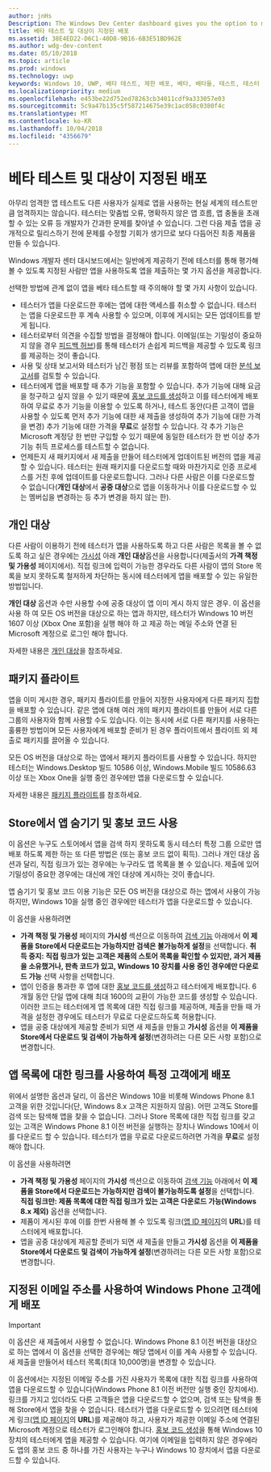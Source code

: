```yaml
---
author: jnHs
Description: The Windows Dev Center dashboard gives you the option to make your app available only to specified people so that you can have testers try it out before you offer it to the public.
title: 베타 테스트 및 대상이 지정된 배포
ms.assetid: 38E4ED22-D6C1-40D8-9B16-6B3E51BD962E
ms.author: wdg-dev-content
ms.date: 05/10/2018
ms.topic: article
ms.prod: windows
ms.technology: uwp
keywords: Windows 10, UWP, 베타 테스트, 제한 배포, 베타, 베타들, 테스트, 테스터
ms.localizationpriority: medium
ms.openlocfilehash: e453be22d752ed78263cb34011cdf9a333057e03
ms.sourcegitcommit: 5c9a47b135c5f587214675e39c1ac058c0380f4c
ms.translationtype: MT
ms.contentlocale: ko-KR
ms.lasthandoff: 10/04/2018
ms.locfileid: "4356679"
---
```

# <a name="beta-testing-and-targeted-distribution"></a>베타 테스트 및 대상이 지정된 배포

아무리 엄격한 앱 테스트도 다른 사용자가 실제로 앱을 사용하는 현실 세계의 테스트만큼 엄격하지는 않습니다. 테스터는 맞춤법 오류, 명확하지 않은 앱 흐름, 앱 충돌을 초래할 수 있는 오류 등 개발자가 간과한 문제를 찾아낼 수 있습니다. 그런 다음 제출 앱을 공개적으로 릴리스하기 전에 문제를 수정할 기회가 생기므로 보다 다듬어진 최종 제품을 만들 수 있습니다. 

Windows 개발자 센터 대시보드에서는 일반에게 제공하기 전에 테스터를 통해 평가해 볼 수 있도록 지정된 사람만 앱을 사용하도록 앱을 제출하는 몇 가지 옵션을 제공합니다. 

선택한 방법에 관계 없이 앱을 베타 테스트할 때 주의해야 할 몇 가지 사항이 있습니다.

- 테스터가 앱을 다운로드한 후에는 앱에 대한 액세스를 취소할 수 없습니다. 테스터는 앱을 다운로드한 후 계속 사용할 수 있으며, 이후에 게시되는 모든 업데이트를 받게 됩니다.
- 테스터로부터 의견을 수집할 방법을 결정해야 합니다. 이메일(또는 기밀성이 중요하지 않을 경우 [피드백 허브](../monetize/launch-feedback-hub-from-your-app.md))를 통해 테스터가 손쉽게 피드백을 제공할 수 있도록 링크를 제공하는 것이 좋습니다. 
- 사용 및 상태 보고서와 테스터가 남긴 평점 또는 리뷰를 포함하여 앱에 대한 [분석 보고서](analytics.md)를 검토할 수 있습니다.
- 테스터에게 앱을 배포할 때 추가 기능을 포함할 수 있습니다. 추가 기능에 대해 요금을 청구하고 싶지 않을 수 있기 때문에 [홍보 코드를 생성](generate-promotional-codes.md)하고 이를 테스터에게 배포하여 무료로 추가 기능을 이용할 수 있도록 하거나, 테스트 동안(다른 고객이 앱을 사용할 수 있도록 먼저 추가 기능에 대한 새 제출을 생성하여 추가 기능에 대한 가격을 변경) 추가 기능에 대한 가격을 **무료**로 설정할 수 있습니다. 각 추가 기능은 Microsoft 계정당 한 번만 구입할 수 있기 때문에 동일한 테스터가 한 번 이상 추가 기능 취득 프로세스를 테스트할 수 없습니다. 
- 언제든지 새 패키지에서 새 제출을 만들어 테스터에게 업데이트된 버전의 앱을 제공할 수 있습니다. 테스터는 원래 패키지를 다운로드할 때와 마찬가지로 인증 프로세스를 거친 후에 업데이트를 다운로드합니다. 그러나 다른 사람은 이를 다운로드할 수 없습니다(**개인 대상**에서 **공중 대상**으로 앱을 이동하거나 이를 다운로드할 수 있는 멤버십을 변경하는 등 추가 변경을 하지 않는 한).

## <a name="private-audience"></a>개인 대상

다른 사람이 이용하기 전에 테스터가 앱을 사용하도록 하고 다른 사람은 목록을 볼 수 없도록 하고 싶은 경우에는 [가시성](choose-visibility-options.md) 아래 **개인 대상**옵션을 사용합니다(제출서의 **가격 책정 및 가용성** 페이지에서). 직접 링크에 입력이 가능한 경우라도 다른 사람이 앱의 Store 목록을 보지 못하도록 철저하게 차단하는 동시에 테스터에게 앱을 배포할 수 있는 유일한 방법입니다. 

**개인 대상** 옵션과 수만 사용할 수에 공중 대상이 앱 이미 게시 하지 않은 경우. 이 옵션을 사용 하 여 모든 OS 버전을 대상으로 하는 앱과 하지만, 테스터가 Windows 10 버전 1607 이상 (Xbox One 포함)을 실행 해야 하 고 제공 하는 메일 주소와 연결 된 Microsoft 계정으로 로그인 해야 합니다.

자세한 내용은 [개인 대상](choose-visibility-options.md#audience)을 참조하세요.


## <a name="package-flights"></a>패키지 플라이트

앱을 이미 게시한 경우, 패키지 플라이트를 만들어 지정한 사용자에게 다른 패키지 집합을 배포할 수 있습니다. 같은 앱에 대해 여러 개의 패키지 플라이트를 만들어 서로 다른 그룹의 사용자와 함께 사용할 수도 있습니다. 이는 동시에 서로 다른 패키지를 사용하는 훌륭한 방법이며 모든 사용자에게 배포할 준비가 된 경우 플라이트에서 플라이트 외 제출로 패키지를 끌어올 수 있습니다.

모든 OS 버전을 대상으로 하는 앱에서 패키지 플라이트를 사용할 수 있습니다. 하지만 테스터는 Windows.Desktop 빌드 10586 이상, Windows.Mobile 빌드 10586.63 이상 또는 Xbox One을 실행 중인 경우에만 앱을 다운로드할 수 있습니다.

자세한 내용은 [패키지 플라이트](package-flights.md)를 참조하세요.


<span id="hide" />

## <a name="hiding-the-app-in-the-store-and-using-promotional-codes"></a>Store에서 앱 숨기기 및 홍보 코드 사용

이 옵션은 누구도 스토어에서 앱을 검색 하지 못하도록 동시 테스터 특정 그룹 으로만 앱 배포 하도록 제한 하는 또 다른 방법은 (또는 홍보 코드 없이 획득). 그러나 개인 대상 옵션과 달리, 직접 링크가 있는 경우에는 누구라도 앱 목록을 볼 수 있습니다. 제출에 있어 기밀성이 중요한 경우에는 대신에 개인 대상에 게시하는 것이 좋습니다.

앱 숨기기 및 홍보 코드 이용 기능은 모든 OS 버전을 대상으로 하는 앱에서 사용이 가능하지만, Windows 10을 실행 중인 경우에만 테스터가 앱을 다운로드할 수 있습니다.

이 옵션을 사용하려면

- **가격 책정 및 가용성** 페이지의 **가시성** 섹션으로 이동하여 [검색 기능](choose-visibility-options.md#discoverability) 아래에서 **이 제품을 Store에서 다운로드는 가능하지만 검색은 불가능하게 설정**을 선택합니다. **취득 중지: 직접 링크가 있는 고객은 제품의 스토어 목록을 확인할 수 있지만, 과거 제품을 소유했거나, 판촉 코드가 있고, Windows 10 장치를 사용 중인 경우에만 다운로드 가능** 선택 사항을 선택합니다. 
- 앱이 인증을 통과한 후 앱에 대한 [홍보 코드를 생성](generate-promotional-codes.md)하고 테스터에게 배포합니다. 6개월 동안 단일 앱에 대해 최대 1600의 교환이 가능한 코드를 생성할 수 있습니다. 이러한 코드는 테스터에게 앱 목록에 대한 직접 링크를 제공하며, 제출을 만들 때 가격을 설정한 경우에도 테스터가 무료로 다운로드하도록 허용합니다.
- 앱을 공중 대상에게 제공할 준비가 되면 새 제출을 만들고 **가시성** 옵션을 **이 제품을 Store에서 다운로드 및 검색이 가능하게 설정**(변경하려는 다른 모든 사항 포함)으로 변경합니다.


## <a name="targeted-distribution-with-a-link-to-your-apps-listing"></a>앱 목록에 대한 링크를 사용하여 특정 고객에게 배포

위에서 설명한 옵션과 달리, 이 옵션은 Windows 10을 비롯해 Windows Phone 8.1 고객을 위한 것입니다(단, Windows 8.x 고객은 지원하지 않음). 어떤 고객도 Store를 검색 또는 탐색해 앱을 찾을 수 없습니다. 그러나 Store 목록에 대한 직접 링크를 갖고 있는 고객은 Windows Phone 8.1 이전 버전을 실행하는 장치나 Windows 10에서 이를 다운로드 할 수 있습니다. 테스터가 앱을 무료로 다운로드하려면 가격을 **무료**로 설정해야 합니다.

이 옵션을 사용하려면
- **가격 책정 및 가용성** 페이지의 **가시성** 섹션으로 이동하여 [검색 기능](choose-visibility-options.md#discoverability) 아래에서 **이 제품을 Store에서 다운로드는 가능하지만 검색이 불가능하도록 설정**을 선택합니다. **직접 링크만: 제품 목록에 대한 직접 링크가 있는 고객은 다운로드 가능(Windows 8.x 제외)** 옵션을 선택합니다.
- 제품이 게시된 후에 이를 한번 사용해 볼 수 있도록 링크([앱 ID 페이지](view-app-identity-details.md)의 **URL**)를 테스터에게 배포합니다.
- 앱을 공중 대상에게 제공할 준비가 되면 새 제출을 만들고 **가시성** 옵션을 **이 제품을 Store에서 다운로드 및 검색이 가능하게 설정**(변경하려는 다른 모든 사항 포함)으로 변경합니다.


## <a name="targeted-distribution-to-windows-phone-customers-with-specified-email-addresses"></a>지정된 이메일 주소를 사용하여 Windows Phone 고객에게 배포

> [!IMPORTANT]
> 이 옵션은 새 제출에서 사용할 수 없습니다. Windows Phone 8.1 이전 버전을 대상으로 하는 앱에서 이 옵션을 선택한 경우에는 해당 앱에서 이를 계속 사용할 수 있습니다. 새 제출을 만들어서 테스터 목록(최대 10,000명)을 변경할 수 있습니다. 

이 옵션에서는 지정된 이메일 주소를 가진 사용자가 목록에 대한 직접 링크를 사용하여 앱을 다운로드할 수 있습니다(Windows Phone 8.1 이전 버전만 실행 중인 장치에서). 링크를 가지고 있더라도 다른 고객들은 앱을 다운로드할 수 없으며, 검색 또는 탐색을 통해 Store에서 앱을 찾을 수 없습니다. 테스터가 앱을 다운로드할 수 있으려면 테스터에게 링크([앱 ID 페이지](view-app-identity-details.md)의 **URL**)를 제공해야 하고, 사용자가 제공한 이메일 주소에 연결된 Microsoft 계정으로 테스터가 로그인해야 합니다. [홍보 코드 생성](generate-promotional-codes.md)을 통해 Windows 10 장치의 테스터에게 앱을 제공할 수 있습니다. 여기에 이메일을 입력하지 않은 경우에라도 앱의 홍보 코드 중 하나를 가진 사용자는 누구나 Windows 10 장치에서 앱을 다운로드할 수 있습니다.
